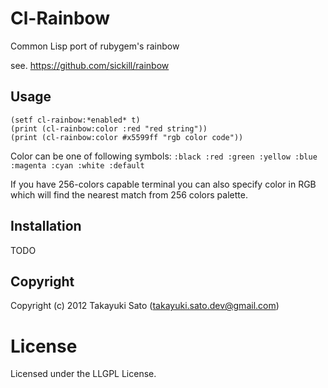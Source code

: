 # Cl-Rainbow

Common Lisp port of rubygem's rainbow

see. https://github.com/sickill/rainbow

## Usage

```
(setf cl-rainbow:*enabled* t)
(print (cl-rainbow:color :red "red string"))
(print (cl-rainbow:color #x5599ff "rgb color code"))

```

Color can be one of following symbols:
``` :black :red :green :yellow :blue :magenta :cyan :white :default ```

If you have 256-colors capable terminal you can also specify color in RGB which will find the nearest match from 256 colors palette.

## Installation

TODO

## Copyright

Copyright (c) 2012 Takayuki Sato (takayuki.sato.dev@gmail.com)

# License

Licensed under the LLGPL License.

